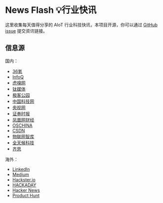 # News Flash 💡行业快讯

这里收集每天值得分享的 AIoT 行业科技快讯，本项目开源，你可以通过 [GitHub issue](https://github.com/getiot/newsflash/issues) 提交资讯链接。

## 信息源

国内：

- [36氪](https://36kr.com)
- [InfoQ](https://www.infoq.cn)
- [虎嗅网](https://www.huxiu.com)
- [钛媒体](https://www.tmtpost.com)
- [极客公园](https://www.geekpark.net)
- [中国科技网](https://www.stdaily.com)
- [央视网](https://www.cctv.com)
- [证券时报](https://www.stcn.com)
- [凤凰网财经](https://finance.ifeng.com)
- [OSCHINA](https://www.oschina.net)
- [CSDN](https://www.csdn.net)
- [物联网智库](https://www.iot101.com)
- [全天候科技](https://awtmt.com)
- [齐思](https://news.miracleplus.com)

海外：

- [LinkedIn](https://www.linkedin.com)
- [Medium](https://medium.com)
- [Hackster.io](https://www.hackster.io)
- [HACKADAY](https://hackaday.com)
- [Hacker News](https://news.ycombinator.com)
- [Product Hunt](https://www.producthunt.com)

